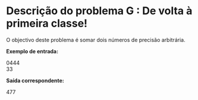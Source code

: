 # Descrição do problema G : De volta à primeira classe!

O objectivo deste problema é somar dois números de precisão arbitrária.  

**Exemplo de entrada:**  

0444  
33

**Saída correspondente:**  

477